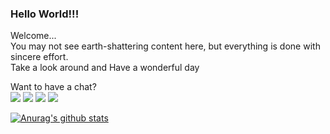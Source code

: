 ### Hello World!!!
Welcome...\
You may not see earth-shattering content here, but everything is done with sincere effort.\
Take a look around and 
Have a wonderful day

Want to have a chat?\
<a href="https://twitter.com/sudo_Jayasree"><img src="https://img.icons8.com/dusk/64/000000/twitter.png"></a>
  <a href="https://www.linkedin.com/in/jayasree0708/"><img src="https://img.icons8.com/plasticine/100/000000/linkedin.png"></a>
<a href="mailto:jayasree0708@gmail.com"><img src="https://img.icons8.com/dusk/64/000000/gmail-login.png"></a>
<a href="https://codepen.io/Jayasree_0708"><img src="https://img.icons8.com/ios-filled/50/000000/codepen.png"></a>



[![Anurag's github stats](https://github-readme-stats.vercel.app/api?username=Jayasree77)](https://github.com/anuraghazra/github-readme-stats)


<!--
**Jayasree77/Jayasree77** is a ✨ _special_ ✨ repository because its `README.md` (this file) appears on your GitHub profile.

Here are some ideas to get you started:

- 🔭 I’m currently working on ...
- 🌱 I’m currently learning ...
- 👯 I’m looking to collaborate on ...
- 🤔 I’m looking for help with ...
- 💬 Ask me about ...
- 📫 How to reach me: ...
- 😄 Pronouns: ...
- ⚡ Fun fact: ...
-->

